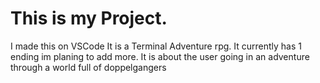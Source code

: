 # This is my Project.
I made this on VSCode
It is a Terminal Adventure rpg.
It currently has 1 ending im planing to add more. 
It is about the user going in an adventure through a world full of doppelgangers
